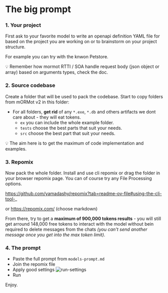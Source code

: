 # The big prompt

### 1. Your project

First ask to your favorite model to write an openapi definition YAML file for based on the project you are working on or to brainstorm on your project structure.

For example you can try with the knwon Petstore.

💡 Remember how mormot RTTI / SOA handle request body (json object or array) based on arguments types, check the doc.

### 2. Source codebase

Create a folder that will be used to pack the codebase. Start to copy folders from mORMot v2 in this folder:

- For all folders, **get rid** of any `*.exe`, `*.db` and others artifacts we dont care about - they will eat tokens.
  - `ex` you can include the whole example folder.
  - `tests` choose the best parts that suit your needs.
  - `src` choose the best part that suit your needs.
     
💡 The aim here is to get the maximum of code implementation and examples.

### 3. Repomix

Now pack the whole folder. Install and use cli repomix or drag the folder in your browser repomix page. You can of course try any File Processing options.

https://github.com/yamadashy/repomix?tab=readme-ov-file#using-the-cli-tool-_

or https://repomix.com/ (choose markdown)

From there, try to get a **maximum of 900,000 tokens results** - you will still get arround 148,000 free tokens to interact with the model without bein required to delete messages from the chats _(you can't send another message once you get into the max token limit)_.

### 4. The prompt

- Paste the full prompt from `models-prompt.md`
- Join the repomix file
- Apply good settings
![run-settings](https://github.com/user-attachments/assets/7b6f400a-b0b8-457e-b033-81e32cf9c746)
- Run

Enjoy.
